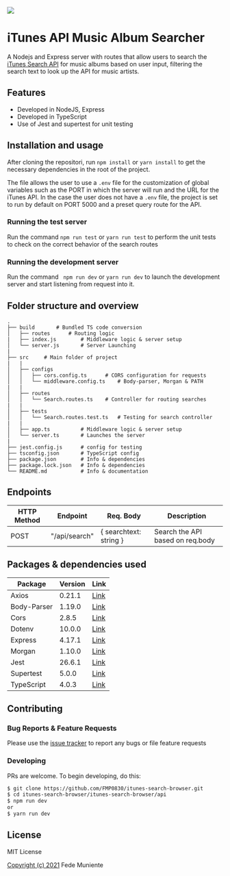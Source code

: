 
![](https://upload.wikimedia.org/wikipedia/commons/thumb/d/df/ITunes_logo.svg/239px-ITunes_logo.svg.png)



# iTunes API Music Album Searcher



A Nodejs and Express server with routes that allow users to search the [iTunes Search API](https://developer.apple.com/library/archive/documentation/AudioVideo/Conceptual/iTuneSearchAPI/index.html) for music albums based on user input, filtering the search text to look up the API for music artists.



## Features

- Developed in NodeJS, Express
- Developed in TypeScript
- Use of Jest and supertest for unit testing



## Installation and usage

After cloning the repositori, run `npm install` or `yarn install` to get the necessary dependencies in the root of the project.

The file allows the user to use a `.env` file for the customization of global variables such as the PORT in which the server will run and the URL for the iTunes API. In the case the user does not have a `.env` file, the project is set to run by default on PORT 5000 and a preset query route for the API.



### Running the test server

Run the command `npm run test` or `yarn run test` to perform the unit tests to check on the correct behavior of the search routes



### Running the development server

Run the command ` npm run dev` or `yarn run dev` to launch the development server and start listening from request into it.



## Folder structure and overview

```
.
├── build		# Bundled TS code conversion
│   ├── routes		# Routing logic
|	├── index.js		# Middleware logic & server setup		
│   └── server.js		# Server Launching
|
├── src		# Main folder of project 
|	|
│   ├── configs
│   │   ├── cors.config.ts		# CORS configuration for requests
│   │   └── middleware.config.ts	# Body-parser, Morgan & PATH
|	|
│   ├── routes
│   │   └── Search.routes.ts	# Controller for routing searches    
|	|
│   ├── tests
│   │   └── Search.routes.test.ts	# Testing for search controller    
|	|
│   ├── app.ts			# Middleware logic & server setup
│   └── server.ts		# Launches the server
|
├── jest.config.js		# config for testing    
├── tsconfig.json		# TypeScript config    
├── package.json		# Info & dependencies    
├── package.lock.json	# Info & dependencies    
└── README.md			# Info & documentation
```



## Endpoints

HTTP Method | Endpoint | Req. Body | Description
------------ | ------- | ------ | -------------
POST | "/api/search" | { searchtext: string } | Search the API based on req.body 



## Packages & dependencies used



| Package     | Version | Link                                              |
| ----------- | ------- | ------------------------------------------------- |
| Axios       | 0.21.1  | [Link](https://www.npmjs.com/package/axios)       |
| Body-Parser | 1.19.0  | [Link](https://www.npmjs.com/package/body-parser) |
| Cors        | 2.8.5   | [Link](https://www.npmjs.com/package/cors)        |
| Dotenv      | 10.0.0  | [Link](https://www.npmjs.com/package/dotenv)      |
| Express     | 4.17.1  | [Link](https://www.npmjs.com/package/express)     |
| Morgan      | 1.10.0  | [Link](https://www.npmjs.com/package/morgan)      |
| Jest        | 26.6.1  | [Link](https://www.npmjs.com/package/jest)        |
| Supertest   | 5.0.0   | [Link](https://www.npmjs.com/package/supertest)   |
| TypeScript  | 4.0.3   | [Link](https://www.npmjs.com/package/typescript)  |



## Contributing



### Bug Reports & Feature Requests

Please use the [issue tracker](https://github.com/FMP0830/itunes-search-browser/issues) to report any bugs or file feature requests



### Developing

PRs are welcome. To begin developing, do this:

```bash
$ git clone https://github.com/FMP0830/itunes-search-browser.git
$ cd itunes-search-browser/itunes-search-browser/api
$ npm run dev
or
$ yarn run dev
```



## License

MIT License

[Copyright (c) 2021](https://github.com/FMP0830/itunes-search-browser/blob/main/itunes-api/License) Fede Muniente

